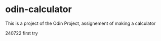 # odin-calculator

This is a project of the Odin Project, assignement of making a calculator

240722 first try